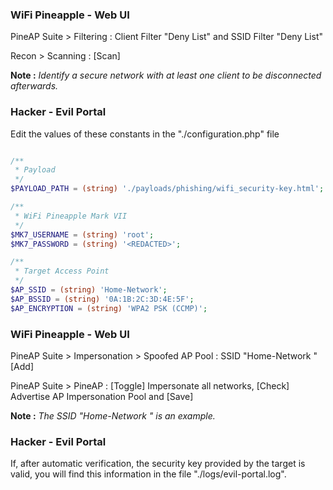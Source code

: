 ### WiFi Pineapple - Web UI

PineAP Suite > Filtering : Client Filter "Deny List" and SSID Filter "Deny List"

Recon > Scanning : [Scan]

__Note :__ *Identify a secure network with at least one client to be disconnected afterwards.*

### Hacker - Evil Portal

Edit the values of these constants in the "./configuration.php" file
```php

/**
 * Payload
 */
$PAYLOAD_PATH = (string) './payloads/phishing/wifi_security-key.html';

/**
 * WiFi Pineapple Mark VII
 */
$MK7_USERNAME = (string) 'root';
$MK7_PASSWORD = (string) '<REDACTED>';

/**
 * Target Access Point
 */
$AP_SSID = (string) 'Home-Network';
$AP_BSSID = (string) '0A:1B:2C:3D:4E:5F';
$AP_ENCRYPTION = (string) 'WPA2 PSK (CCMP)';

```

### WiFi Pineapple - Web UI

PineAP Suite > Impersonation > Spoofed AP Pool : SSID "Home-Network " [Add]

PineAP Suite > PineAP : [Toggle] Impersonate all networks, [Check] Advertise AP Impersonation Pool and [Save]

__Note :__ *The SSID "Home-Network " is an example.*

### Hacker - Evil Portal

If, after automatic verification, the security key provided by the target is valid, you will find this information in the file "./logs/evil-portal.log".
